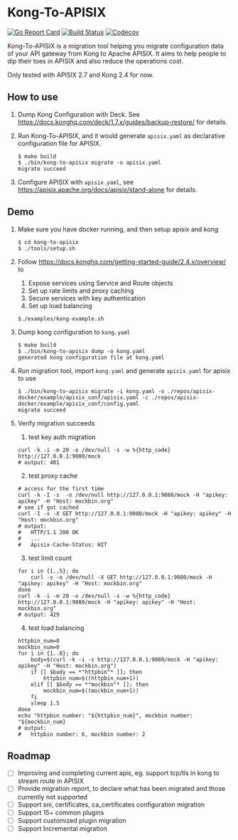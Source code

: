 # Kong-To-APISIX


[![Go Report Card](https://goreportcard.com/badge/github.com/api7/kong-to-apisix)](https://goreportcard.com/report/github.com/api7/kong-to-apisix)
[![Build Status](https://github.com/api7/kong-to-apisix/actions/workflows/e2e.yml/badge.svg)](https://github.com/api7/kong-to-apisix/actions)
[![Codecov](https://codecov.io/gh/api7/kong-to-apisix/branch/master/graph/badge.svg)](https://codecov.io/gh/api7/kong-to-apisix)

Kong-To-APISIX is a migration tool helping you migrate configuration data of your API gateway from Kong to Apache APISIX. It aims to help people to dip their toes in APISIX and also reduce the operations cost.

Only tested with APISIX 2.7 and Kong 2.4 for now.

## How to use
1. Dump Kong Configuration with Deck. See https://docs.konghq.com/deck/1.7.x/guides/backup-restore/ for details.

2. Run Kong-To-APISIX, and it would generate `apisix.yaml` as declarative configuration file for APISIX.

   ```shell
   $ make build
   $ ./bin/kong-to-apisix migrate -o apisix.yaml
   migrate succeed
   ```

3. Configure APISIX with `apisix.yaml`, see https://apisix.apache.org/docs/apisix/stand-alone for details.

## Demo

1. Make sure you have docker running, and then setup apisix and kong
    ```shell
    $ cd kong-to-apisix
    $ ./tools/setup.sh
    ```

2. Follow https://docs.konghq.com/getting-started-guide/2.4.x/overview/ to
   1. Expose services using Service and Route objects
   2. Set up rate limits and proxy caching
   3. Secure services with key authentication
   4. Set up load balancing
    ```shell
    $./examples/kong-example.sh
    ```

3. Dump kong configuration to `kong.yaml`
   ```shell
   $ make build
   $ ./bin/kong-to-apisix dump -o kong.yaml
   generated kong configuration file at kong.yaml
   ```

4. Run migration tool, import `kong.yaml` and generate `apisix.yaml` for apisix to use
    ```shell
    $ ./bin/kong-to-apisix migrate -i kong.yaml -o ./repos/apisix-docker/example/apisix_conf/apisix.yaml -c ./repos/apisix-docker/example/apisix_conf/config.yaml
    migrate succeed
    ```

5. Verify migration succeeds
    1. test key auth migration
    ```shell
    curl -k -i -m 20 -o /dev/null -s -w %{http_code} http://127.0.0.1:9080/mock
    # output: 401
    ```
    2. test proxy cache
    ```shell
    # access for the first time
    curl -k -I -s  -o /dev/null http://127.0.0.1:9080/mock -H "apikey: apikey" -H "Host: mockbin.org"
    # see if got cached
    curl -I -s -X GET http://127.0.0.1:9080/mock -H "apikey: apikey" -H "Host: mockbin.org"
    # output:
    #   HTTP/1.1 200 OK
    #   ...
    #   Apisix-Cache-Status: HIT
    ```

    3. test limit count
    ```shell
    for i in {1..5}; do
        curl -s -o /dev/null -X GET http://127.0.0.1:9080/mock -H "apikey: apikey" -H "Host: mockbin.org"
    done
    curl -k -i -m 20 -o /dev/null -s -w %{http_code} http://127.0.0.1:9080/mock -H "apikey: apikey" -H "Host: mockbin.org"
    # output: 429
    ```

    4. test load balancing
    ```shell
    httpbin_num=0
    mockbin_num=0
    for i in {1..8}; do
        body=$(curl -k -i -s http://127.0.0.1:9080/mock -H "apikey: apikey" -H "Host: mockbin.org")
        if [[ $body == *"httpbin"* ]]; then
            httpbin_num=$((httpbin_num+1))
        elif [[ $body == *"mockbin"* ]]; then
            mockbin_num=$((mockbin_num+1))
        fi
        sleep 1.5
    done
    echo "httpbin number: "${httpbin_num}", mockbin number: "${mockbin_num}
    # output:
    #   httpbin number: 6, mockbin number: 2
    ```

## Roadmap
- [ ] Improving and completing current apis, eg. support tcp/tls in kong to stream route in APISIX
- [ ] Provide migration report, to declare what has been migrated and those currently not supported
- [ ] Support sni, certificates, ca_certificates configuration migration
- [ ] Support 15+ common plugins
- [ ] Support customized plugin migration
- [ ] Support Incremental migration
